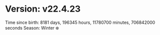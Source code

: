 # Version: v22.4.23
Time since birth: 8181 days, 196345 hours, 11780700 minutes, 706842000 seconds
Season: Winter ❄️
